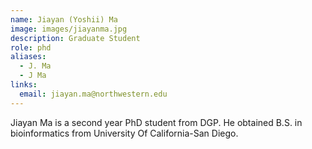 ```yaml
---
name: Jiayan (Yoshii) Ma
image: images/jiayanma.jpg
description: Graduate Student
role: phd
aliases:
  - J. Ma
  - J Ma
links:
  email: jiayan.ma@northwestern.edu
---
```

Jiayan Ma is a second year PhD student from DGP. He obtained B.S. in bioinformatics from University Of California-San Diego.